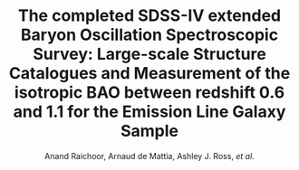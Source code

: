 ---
number: "38"
title: "The completed SDSS-IV extended Baryon Oscillation Spectroscopic Survey: Large-scale Structure Catalogues and Measurement of the isotropic BAO between redshift 0.6 and 1.1 for the Emission Line Galaxy Sample"
arxiv_link: "https://arxiv.org/abs/2007.09007"
arxiv_id: "2007.09007"
author: "Anand Raichoor, Arnaud de Mattia, Ashley J. Ross, <em>et al.</em>"
reviewed: True
journal: "MNRAS, in press (2020)"
---